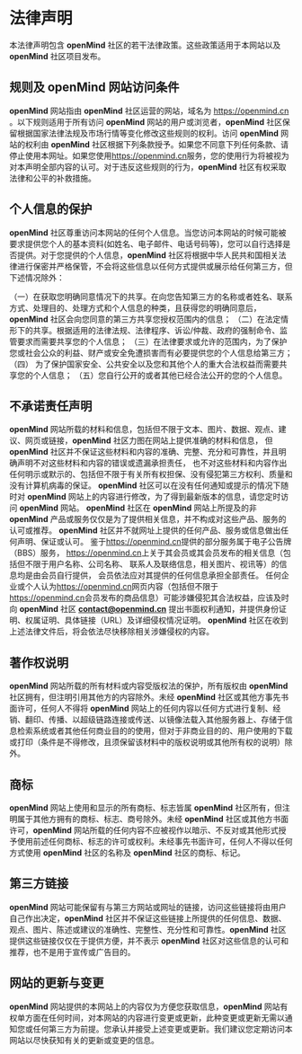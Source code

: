 # 法律声明

本法律声明包含 **openMind** 社区的若干法律政策。这些政策适用于本网站以及 **openMind** 社区项目发布。

## 规则及 openMind 网站访问条件

**openMind** 网站指由 **openMind** 社区运营的网站，域名为 <https://openmind.cn> 。以下规则适用于所有访问 **openMind** 网站的用户或浏览者，**openMind** 社区保留根据国家法律法规及市场行情等变化修改这些规则的权利。访问 **openMind** 网站的权利由 **openMind** 社区根据下列条款授予。如果您不同意下列任何条款、请停止使用本网址。如果您使用<https://openmind.cn>服务，您的使用行为将被视为对本声明全部内容的认可。对于违反这些规则的行为，**openMind** 社区有权采取法律和公平的补救措施。

## 个人信息的保护

**openMind** 社区尊重访问本网站的任何个人信息。当您访问本网站的时候可能被要求提供您个人的基本资料(如姓名、电子邮件、电话号码等)，您可以自行选择是否提供。对于您提供的个人信息，**openMind** 社区将根据中华人民共和国相关法律进行保密并严格保管，不会将这些信息以任何方式提供或展示给任何第三方，但下述情况除外：

（一）在获取您明确同意情况下的共享。在向您告知第三方的名称或者姓名、联系方式、处理目的、处理方式和个人信息的种类，且获得您的明确同意后，**openMind** 社区会向您同意的第三方共享您授权范围内的信息；
（二）在法定情形下的共享。根据适用的法律法规、法律程序、诉讼/仲裁、政府的强制命令、监管要求而需要共享您的个人信息；
（三）在法律要求或允许的范围内，为了保护您或社会公众的利益、财产或安全免遭损害而有必要提供您的个人信息给第三方；
（四） 为了保护国家安全、公共安全以及您和其他个人的重大合法权益而需要共享您的个人信息；
（五）您自行公开的或者其他已经合法公开的您的个人信息。

## 不承诺责任声明

**openMind** 网站所载的材料和信息，包括但不限于文本、图片、数据、观点、建议、网页或链接，**openMind** 社区力图在网站上提供准确的材料和信息， 但 **openMind** 社区并不保证这些材料和内容的准确、完整、充分和可靠性，并且明确声明不对这些材料和内容的错误或遗漏承担责任， 也不对这些材料和内容作出任何明示或默示的、包括但不限于有关所有权担保、没有侵犯第三方权利、质量和没有计算机病毒的保证。 **openMind** 社区可以在没有任何通知或提示的情况下随时对 **openMind** 网站上的内容进行修改，为了得到最新版本的信息，请您定时访问 **openMind** 网站。 **openMind** 社区在 **openMind** 网站上所提及的非 **openMind** 产品或服务仅仅是为了提供相关信息，并不构成对这些产品、服务的认可或推荐。 **openMind** 社区并不就网址上提供的任何产品、服务或信息做出任何声明、保证或认可。 鉴于<https://openmind.cn>提供的部分服务属于电子公告牌（BBS）服务， <https://openmind.cn>上关于其会员或其会员发布的相关信息（包括但不限于用户名称、公司名称、 联系人及联络信息，相关图片、视讯等）的信息均是由会员自行提供， 会员依法应对其提供的任何信息承担全部责任。 任何企业或个人认为<https://openmind.cn>网页内容（包括但不限于<https://openmind.cn>会员发布的商品信息）可能涉嫌侵犯其合法权益，应该及时向 **openMind** 社区 **<contact@openmind.cn>** 提出书面权利通知，并提供身份证明、权属证明、具体链接（URL）及详细侵权情况证明。 **openMind** 社区在收到上述法律文件后，将会依法尽快移除相关涉嫌侵权的内容。

## 著作权说明

**openMind** 网站所载的所有材料或内容受版权法的保护，所有版权由 **openMind** 社区拥有，但注明引用其他方的内容除外。未经 **openMind** 社区或其他方事先书面许可，任何人不得将 **openMind** 网站上的任何内容以任何方式进行复制、经销、翻印、传播、以超级链路连接或传送、以镜像法载入其他服务器上、存储于信息检索系统或者其他任何商业目的的使用，但对于非商业目的的、用户使用的下载或打印（条件是不得修改，且须保留该材料中的版权说明或其他所有权的说明）除外。

## 商标

**openMind** 网站上使用和显示的所有商标、标志皆属 **openMind** 社区所有，但注明属于其他方拥有的商标、标志、商号除外。未经 **openMind** 社区或其他方书面许可，**openMind** 网站所载的任何内容不应被视作以暗示、不反对或其他形式授予使用前述任何商标、标志的许可或权利。未经事先书面许可，任何人不得以任何方式使用 **openMind** 社区的名称及 **openMind** 社区的商标、标记。

## 第三方链接

**openMind** 网站可能保留有与第三方网站或网址的链接，访问这些链接将由用户自己作出决定，**openMind** 社区并不保证这些链接上所提供的任何信息、数据、观点、图片、陈述或建议的准确性、完整性、充分性和可靠性。**openMind** 社区提供这些链接仅仅在于提供方便，并不表示 **openMind** 社区对这些信息的认可和推荐，也不是用于宣传或广告目的。

## 网站的更新与变更

**openMind** 网站提供的本网站上的内容仅为方便您获取信息，**openMind** 网站有权单方面在任何时间，对本网站的内容进行变更或更新，此种变更或更新无需以通知您或任何第三方为前提。您承认并接受上述变更或更新。我们建议您定期访问本网站以尽快获知有关的更新或变更的信息。
